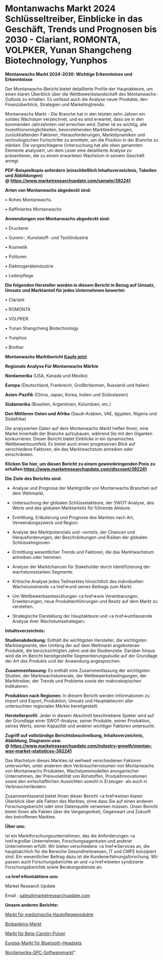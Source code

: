 # Montanwachs Markt 2024 Schlüsseltreiber, Einblicke in das Geschäft, Trends und Prognosen bis 2030 - Clariant, ROMONTA, VOLPKER, Yunan Shangcheng Biotechnology, Yunphos

<strong>Montanwachs Markt 2024-2030: Wichtige Erkenntnisse und Erkenntnisse</strong>

Der Montanwachs-Bericht bietet detaillierte Profile der Hauptakteure, um einen klaren Überblick über die Wettbewerbslandschaft des Montanwachs-Outlook zu erhalten. Es umfasst auch die Analyse neuer Produkte, den Finanzüberblick, Strategien und Marketingtrends.

Montanwachs Markt - Die Branche hat in den letzten zehn Jahren ein solides Wachstum verzeichnet, und es wird erwartet, dass sie in den kommenden Jahrzehnten viel erreichen wird. Daher ist es wichtig, alle Investitionsmöglichkeiten, bevorstehenden Marktbedrohungen, zurückhaltenden Faktoren, Herausforderungen, Marktdynamiken und technologischen Fortschritte zu ermitteln, um die Position in der Branche zu stärken. Die vorgeschlagene Untersuchung hat alle oben genannten Elemente analysiert, um dem Leser eine detaillierte Analyse zu präsentieren, die zu einem erwarteten Wachstum in seinem Geschäft anregt.

<strong><b>PDF-Beispielkopie anfordern (einschließlich Inhaltsverzeichnis, Tabellen und Abbildungen) @ </b></strong><strong><a href=https://www.marketresearchupdate.com/sample/392241><strong>https://www.marketresearchupdate.com/sample/392241</u></a></strong></strong>

<strong>Arten von Montanwachs abgedeckt sind:</strong>

• Rohes Montanwachs.

• Raffiniertes Montanwachs

<strong>Anwendungen von Montanwachs abgedeckt sind:</strong>

• Druckerei

• Gummi-, Kunststoff- und Textilindustrie

• Kosmetik

• Polituren

• Elektrogeräteindustrie

• Lederpflege

<strong>Die folgenden Hersteller werden in diesem Bericht in Bezug auf Umsatz, Umsatz und Marktanteil für jedes Unternehmen bewertet:</strong>

• Clariant

• ROMONTA

• VOLPKER

• Yunan Shangcheng Biotechnology

• Yunphos

• Brother

<strong>Montanwachs Marktbericht <a href=https://www.marketresearchupdate.com/buynow/392241>Kaufe jetzt</a></strong>

<strong>Regionale Analyse Für Montanwachs Märkte</strong>

<strong>Nordamerika</strong> (USA, Kanada und Mexiko)

<strong>Europa</strong> (Deutschland, Frankreich, Großbritannien, Russland und Italien)

<strong>Asien-Pazifik</strong> (China, Japan, Korea, Indien und Südostasien)

<strong>Südamerika</strong> (Brasilien, Argentinien, Kolumbien, etc.)

<strong>Den Mittleren</strong> <strong>Osten und Afrika</strong> (Saudi-Arabien, VAE, ägypten, Nigeria und Südafrika)

Die analysierten Daten auf dem Montanwachs Markt helfen Ihnen, eine Marke innerhalb der Branche aufzubauen, während Sie mit den Giganten konkurrieren. Dieser Bericht bietet Einblicke in ein dynamisches Wettbewerbsumfeld. Es bietet auch einen progressiven Blick auf verschiedene Faktoren, die das Marktwachstum antreiben oder einschränken.

<strong>Klicken Sie hier, um diesen Bericht zu einem gewinnbringenden Preis zu erhalten
</strong><strong><a href=https://www.marketresearchupdate.com/discount/392241>https://www.marketresearchupdate.com/discount/392241</b></u></strong></a>

<strong>Die Ziele des Berichts sind:</strong>

- Analyse und Prognose der Marktgröße von Montanwachs Branchen auf dem Weltmarkt.

- Untersuchung der globalen Schlüsselakteure, der SWOT-Analyse, des Werts und des globalen Marktanteils für führende Akteure.

- Ermittlung, Erläuterung und Prognose des Marktes nach Art, Verwendungszweck und Region.

- Analyse des Marktpotenzials und -vorteils, der Chancen und Herausforderungen, der Beschränkungen und Risiken der globalen Schlüsselregionen.

- Ermittlung wesentlicher Trends und Faktoren, die das Marktwachstum antreiben oder hemmen.

- Analyse der Marktchancen für Stakeholder durch Identifizierung der wachstumsstarken Segmente.

- Kritische Analyse jedes Teilmarktes hinsichtlich des individuellen Wachstumstrends <a href=>und</a> seines Beitrags zum Markt.

- Um Wettbewerbsentwicklungen <a href=>wie</a> Vereinbarungen, Erweiterungen, neue Produkteinführungen und Besitz auf dem Markt zu verstehen.

- Strategische Darstellung der Hauptakteure und <a href=>umfas</a>sende Analyse ihrer Wachstumsstrategien.

<strong>Inhaltsverzeichnis:</strong>

<strong>Studienabdeckung:</strong> Enthält die wichtigsten Hersteller, die wichtigsten Marktsegmente, den Umfang der auf dem Weltmarkt angebotenen Produkte, die berücksichtigten Jahre und die Studienziele. Darüber hinaus wird die im Bericht bereitgestellte Segmentierungsstudie auf der Grundlage der Art des Produkts und der Anwendung angesprochen.

<strong>Zusammenfassung:</strong> Es enthält eine Zusammenfassung der wichtigsten Studien, der Marktwachstumsrate, der Wettbewerbsbedingungen, der Markttreiber, der Trends und Probleme sowie der makroskopischen Indikatoren.

<strong>Produktion nach Regionen:</strong> In diesem Bericht werden Informationen zu Import und Export, Produktion, Umsatz und Hauptakteuren aller untersuchten regionalen Märkte bereitgestellt.

<strong>Herstellerprofil:</strong> Jeder in diesem Abschnitt beschriebene Spieler wird auf der Grundlage einer SWOT-Analyse, seiner Produkte, seiner Produktion, seines Werts, seiner Kapazität und anderer wichtiger Faktoren untersucht.

<strong><b>Zugriff auf vollständige Berichtsbeschreibung, Inhaltsverzeichnis, Abbildung, Diagramm usw. @ </b></strong><strong><a href=https://www.marketresearchupdate.com/industry-growth/montan-wax-market-statistices-392241>https://www.marketresearchupdate.com/industry-growth/montan-wax-market-statistices-392241</a></strong>

Das Wachstum dieses Marktes ist weltweit verschiedenen Faktoren unterworfen, unter anderem dem Verbrauchervolumen von Montanwachs von Montanwachs Produkten, Wachstumsmodellen anorganischer Unternehmen, der Preisvolatilität von Rohstoffen, Produktinnovationen sowie den wirtschaftlichen Aussichten sowohl in Erzeuger- als auch in Verbraucherländern.

Zusammenfassend bietet Ihnen dieser Bericht <a href=>einen</a> klaren Überblick über alle Fakten des Marktes, ohne dass Sie auf einen anderen Forschungsbericht oder eine Datenquelle verweisen müssen. Unser Bericht bietet Ihnen alle Fakten über die Vergangenheit, Gegenwart und Zukunft des betroffenen Marktes.

<strong>Über uns:</strong>

 ist ein Marktforschungsunternehmen, das die Anforderungen <a href=>großer</a> Unternehmen, Forschungsagenturen und anderer Unternehmen erfüllt. Wir bieten verschiedene <a href=>Services</a> an, die hauptsächlich für die Bereiche Gesundheitswesen, IT und CMFE konzipiert sind. Ein wesentlicher Beitrag dazu ist die Kundenerfahrungsforschung. Wir passen auch Forschungsberichte an und <a href=>bieten</a> syndizierte Forschungsberichte sowie Beratungsdienste an.

<strong><a href=>Kontaktiere uns:</a></strong>

Market Research Update

Email : sales@marketresearchupdate.com

<strong>Unsere anderen Berichte:</strong>

<a href=https://www.linkedin.com/pulse/medicine-skin-care-products-market-size-growth>Markt für medizinische Hautpflegeprodukte</a>

<a href=https://www.linkedin.com/pulse/biobanking-market-size-emerging-trends-consumption>Biobanking-Markt</a>

<a href=https://www.linkedin.com/pulse/beta-carotene-powder-market-research-report>Markt für Beta-Carotin-Pulver</a>

<a href=https://www.linkedin.com/pulse/europe-bluetooth-headsets-market-size-production-growth>Europa-Markt für Bluetooth-Headsets</a>

<a href=https://www.linkedin.com/pulse/north-america-spc-software-market-2023-size-bnfqf/>Nordamerika-SPC-Softwaremarkt</a>"

